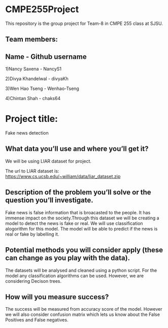 # CMPE255Project
This repository is the group project for Team-8 in CMPE 255 class at SJSU.
## Team members:
## Name - Github username

1)Nancy Saxena - NancyS1

2)Divya Khandelwal - divyaKh

3)Wen Hao Tseng - Wenhao-Tseng

4)Chintan Shah - chaks64

# Project title: 

Fake news detection

## What data you’ll use and where you’ll get it?

We will be using LIAR dataset for project.

The url to LIAR dataset is:
https://www.cs.ucsb.edu/~william/data/liar_dataset.zip


## Description of the problem you’ll solve or the question you’ll investigate.

Fake news is false information that is broacasted to the people. It has immense impact on the society.Through this dataset we will be creating a model to detect the news is fake or real. We will use classification alogorithm for this model. The model will be able to predict if the news is real or fake by labelling it.


## Potential methods you will consider apply (these can change as you play with the data).

The datasets will be analysed and cleaned using a python script. For the model any classification algorithms can be used. However, we are considering Decison trees. 

## How will you measure success?

The success will be measured from accuracy score of the model. However we will also consider confusion matrix which lets us know about the False Positives and False negatives.









